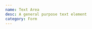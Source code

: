 ```yaml
---
name: Text Area
desc: A general purpose text element
category: Form
---
```


<core-knobs src="./components.json" name="core-textarea">
<core-textarea></core-textarea>
</core-knobs>
